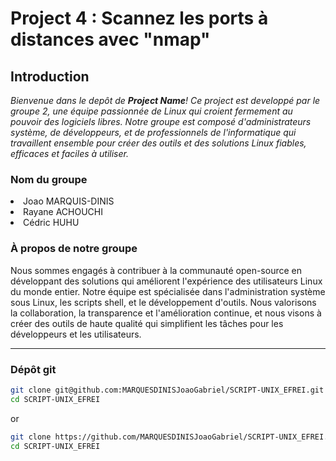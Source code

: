 # Project 4 : Scannez les ports à distances avec "nmap"

## Introduction

<em>Bienvenue dans le depôt de <strong>Project Name</strong>! Ce project est developpé par le groupe 2, une équipe passionnée de Linux qui croient fermement au pouvoir des logiciels libres. Notre groupe est composé d'administrateurs système, de développeurs, et de professionnels de l'informatique qui travaillent ensemble pour créer des outils et des solutions Linux fiables, efficaces et faciles à utiliser.</em>

### Nom du groupe

<li> Joao MARQUIS-DINIS </li>
<li> Rayane ACHOUCHI </li>
<li> Cédric HUHU </li>

### À propos de notre groupe

Nous sommes engagés à contribuer à la communauté open-source en développant des solutions qui améliorent l'expérience des utilisateurs Linux du monde entier. Notre équipe est spécialisée dans l'administration système sous Linux, les scripts shell, et le développement d'outils. Nous valorisons la collaboration, la transparence et l'amélioration continue, et nous visons à créer des outils de haute qualité qui simplifient les tâches pour les développeurs et les utilisateurs.

<hr>


### Dépôt git

```bash
git clone git@github.com:MARQUESDINISJoaoGabriel/SCRIPT-UNIX_EFREI.git
cd SCRIPT-UNIX_EFREI
```
or
```bash
git clone https://github.com/MARQUESDINISJoaoGabriel/SCRIPT-UNIX_EFREI.git
cd SCRIPT-UNIX_EFREI
```